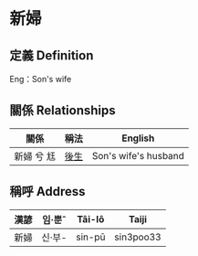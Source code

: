 # 新婦
## 定義 Definition




Eng：Son's wife

## 關係 Relationships

關係 | 稱法 | English
--- | --- | --- 
新婦 兮 尪 | [後生](member19.md) | Son's wife's husband


## 稱呼 Address

漢諺 | 임·뿐ˆ | Tâi-lô | Taiji
--- | --- | --- | --- 
新婦 | 신·부- | sin-pū | sin3poo33 
